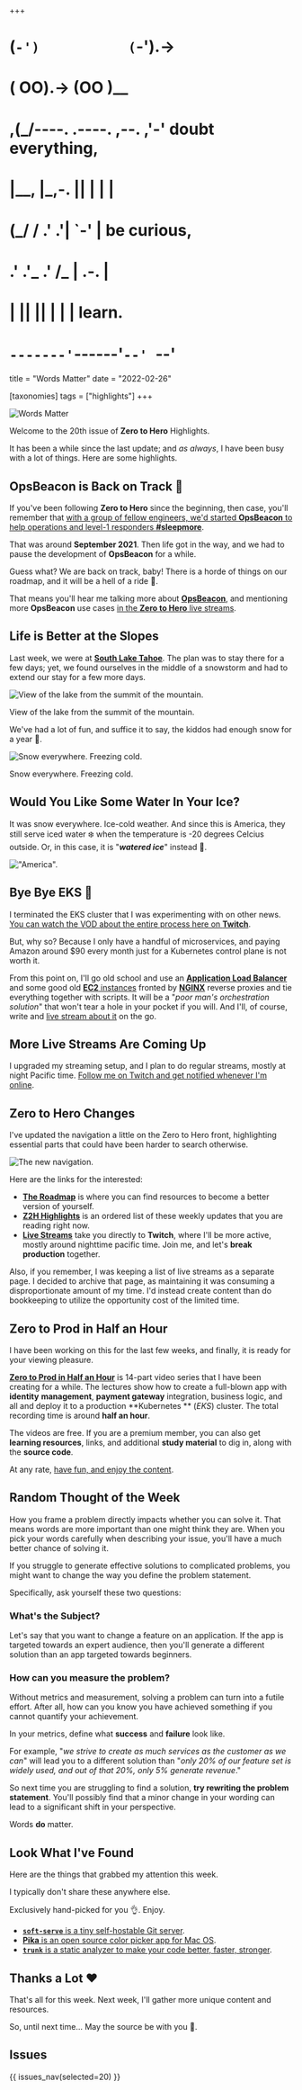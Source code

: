 +++
#   (`-')           (`-').->
#   ( OO).->        (OO )__
# ,(_/----. .----. ,--. ,'-' doubt everything,
# |__,    |\_,-.  ||  | |  |
#  (_/   /    .' .'|  `-'  | be curious,
#  .'  .'_  .'  /_ |  .-.  |
# |       ||      ||  | |  | learn.
# `-------'`------'`--' `--'

title = "Words Matter"
date = "2022-02-26"

[taxonomies]
tags = ["highlights"]
+++

![Words Matter](/images/size/w1200/2024/03/framing.png)

Welcome to the 20th issue of **Zero to Hero** Highlights.

It has been a while since the last update; and *as always*, I have been busy
with a lot of things. Here are some highlights.

## **OpsBeacon** is Back on Track 🤘

If you've been following **Zero to Hero** since the beginning, then case, you'll
remember that [with a group of fellow engineers, we'd started **OpsBeacon** to
help operations and level-1 responders **#sleepmore**][opsbeacon-highlight].

[opsbeacon-highlight]: @/highlights/issue-0027.md

That was around **September 2021**. Then life got in the way, and we had to
pause the development of **OpsBeacon** for a while.

Guess what? We are back on track, baby! There is a horde of things on our
roadmap, and it will be a hell of a ride 🤘.

That means you'll hear me talking more about [**OpsBeacon**][opsbeacon], and
mentioning more **OpsBeacon** use cases [in the **Zero to Hero** live
streams][twitch].

[opsbeacon]: https://ob2.ai

[twitch]: https://www.twitch.tv/VadidekiVolkan

## Life is Better at the Slopes

Last week, we were at [**South Lake Tahoe**][tahoe]. The plan was to stay there
for a few days; yet, we found ourselves in the middle of a snowstorm and had to
extend our stay for a few more days.

[tahoe]: https://en.wikipedia.org/wiki/Lake_Tahoe

![View of the lake from the summit of the mountain.](/images/2022/02/IMG_2807.jpeg)

View of the lake from the summit of the mountain.

We've had a lot of fun, and suffice it to say, the kiddos had enough snow for a
year 🙂.

![Snow everywhere. Freezing cold.](/images/2022/02/IMG_2824.jpeg)

Snow everywhere. Freezing cold.

## Would You Like Some Water In Your Ice?

It was snow everywhere. Ice-cold weather. And since this is America, they still
serve iced water ❄️ when the temperature is -20 degrees Celcius outside. Or, in
this case, it is "**_watered ice_**" instead 🙂.

!["America".](/images/2022/02/IMG_2853.jpeg)

## Bye Bye EKS 👋

I terminated the EKS cluster that I was experimenting with on other news.
[You can watch the VOD about the entire process here on **Twitch**][eks-vod].

[eks-vod]: https://www.twitch.tv/videos/1408100867

But, why so? Because I only have a handful of microservices, and paying Amazon
around $90 every month just for a Kubernetes control plane is not worth it.

From this point on, I'll go old school and use an [**Application Load
Balancer**][alb] and some good old [**EC2** instances][ec2] fronted by
[**NGINX**][nginx] reverse proxies and tie everything together with scripts.
It will be a "_poor man's orchestration solution_" that won't tear a hole in
your pocket if you will. And I'll, of course, write and
[live stream about it][twitch] on the go.

[alb]: https://aws.amazon.com/elasticloadbalancing/

[ec2]: https://aws.amazon.com/ec2/

[nginx]: https://www.nginx.com/

## More Live Streams Are Coming Up

I upgraded my streaming setup, and I plan to do regular streams, mostly at night
Pacific time. [Follow me on Twitch and get notified whenever
I'm online][twitch].

## Zero to Hero Changes

I've updated the navigation a little on the Zero to Hero front, highlighting
essential parts that could have been harder to search otherwise.

![The new navigation.](/images/2022/02/Screen-Shot-2022-02-26-at-8.31.09-AM.png)

Here are the links for the interested:

* [**The Roadmap**](@/roadmap/_index.md) is where you can find resources to
  become a better version of yourself.
* [**Z2H Highlights**](@/highlights/_index.md) is an ordered list of these
  weekly updates that you are reading right now.
* [**Live Streams**][twitch] take you directly to **Twitch**, where I'll be more
  active, mostly around nighttime pacific time. Join me, and let's **break
  production** together.

Also, if you remember, I was keeping a list of live streams as a separate page.
I decided to archive that page, as maintaining it was consuming a
disproportionate amount of my time. I'd instead create content than do
bookkeeping to utilize the opportunity cost of the limited time.

## Zero to Prod in Half an Hour

I have been working on this for the last few weeks, and finally, it is ready for
your viewing pleasure.

[**Zero to Prod in Half an Hour**](@/zero-to-prod/_index.md) is 14-part video
series that I have been creating for a while. The lectures show how to create a
full-blown app with **identity** **management**, **payment gateway**
integration, business logic, and all and deploy it to a production **Kubernetes
**
(*EKS*) cluster. The total recording time is around **half an hour**.

The videos are free. If you are a premium member, you can also get **learning
resources**, links, and additional **study material** to dig in, along with the
**source code**.

At any rate, [have fun, and enjoy the content](@/zero-to-prod/_index.md).

## Random Thought of the Week

How you frame a problem directly impacts whether you can solve it. That means
words are more important than one might think they are. When you pick your
words carefully when describing your issue, you'll have a much better chance of
solving it.

If you struggle to generate effective solutions to complicated problems, you
might want to change the way you define the problem statement.

Specifically, ask yourself these two questions:

### What's the Subject?

Let's say that you want to change a feature on an application. If the app is
targeted towards an expert audience, then you'll generate a different solution
than an app targeted towards beginners.

### How can you measure the problem?

Without metrics and measurement, solving a problem can turn into a futile
effort. After all, how can you know you have achieved something if you cannot
quantify your achievement.

In your metrics, define what **success** and **failure** look like.

For example, "*we strive to create as much services as the customer as we can*"
will lead you to a different solution than "*only 20% of our feature set is
widely used, and out of that 20%, only 5% generate revenue*."

So next time you are struggling to find a solution, **try rewriting the problem
statement**. You'll possibly find that a minor change in your wording can lead
to a significant shift in your perspective.

Words **do** matter.

## Look What I've Found

Here are the things that grabbed my attention this week.

I typically don't share these anywhere else.

Exclusively hand-picked for you 👌. Enjoy.

* [**`soft-serve`** is a tiny self-hostable Git server](https://github.com/charmbracelet/soft-serve).
* [**Pika** is an open source color picker app for Mac OS](https://superhighfives.com/pika).
* [**`trunk`** is a static analyzer to make your code better, faster, stronger](https://trunk.io/products/check).

## Thanks a Lot ❤️

That's all for this week. Next week, I'll gather more unique content and
resources.

So, until next time... May the source be with you 🦄.

## Issues

{{ issues_nav(selected=20) }}
